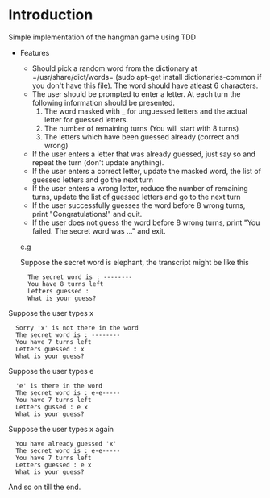 # Introduction

Simple implementation of the hangman game using TDD

- Features
  - Should pick a random word from the dictionary at
    =/usr/share/dict/words= (sudo apt-get install
    dictionaries-common if you don't have this file). The word
    should have atleast 6 characters.
  - The user should be prompted to enter a letter. At each turn the
    following information should be presented.
    1. The word masked with _ for unguessed letters and the actual
       letter for guessed letters.
    2. The number of remaining turns (You will start with 8 turns)
    3. The letters which have been guessed already (correct and wrong)
  - If the user enters a letter that was already guessed, just say so
    and repeat the turn (don't update anything).
  - If the user enters a correct letter, update the masked word,
    the list of guessed letters and go the next turn
  - If the user enters a wrong letter, reduce the number of
    remaining turns, update the list of guessed letters and go to
    the next turn
  - If the user successfully guesses the word before 8 wrong turns,
    print "Congratulations!" and quit.
  - If the user does not guess the word before 8 wrong turns, print
    "You failed. The secret word was ..." and exit.

   e.g

   Suppose the secret word is elephant, the transcript might be like this

        The secret word is : --------
        You have 8 turns left
        Letters guessed : 
        What is your guess? 

Suppose the user types x

      Sorry 'x' is not there in the word
      The secret word is : --------
      You have 7 turns left
      Letters guessed : x
      What is your guess?

Suppose the user types e

      'e' is there in the word
      The secret word is : e-e-----
      You have 7 turns left
      Letters gussed : e x
      What is your guess?


Suppose the user types x again

      You have already guessed 'x'
      The secret word is : e-e-----
      You have 7 turns left
      Letters guessed : e x
      What is your guess?


And so on till the end.

